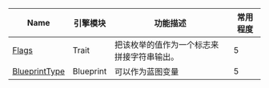 | Name                                    | 引擎模块  | 功能描述                                   | 常用程度 |
| --------------------------------------- | --------- | ------------------------------------------ | -------- |
| [Flags](UENUM\Flags\Flags.md)           | Trait     | 把该枚举的值作为一个标志来拼接字符串输出。 | 5        |
| [BlueprintType](UENUM\BlueprintType.md) | Blueprint | 可以作为蓝图变量                           | 5        |
